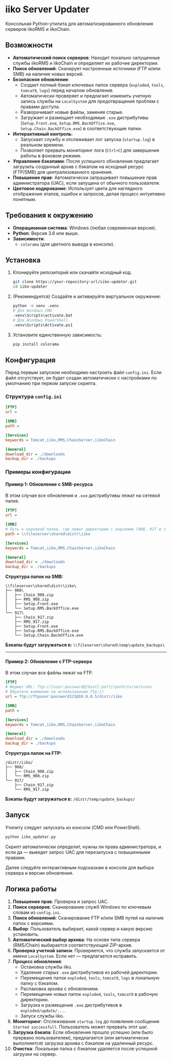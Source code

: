 # iiko Server Updater

Консольная Python-утилита для автоматизированного обновления серверов iikoRMS и iikoChain.

## Возможности

- **Автоматический поиск серверов**: Находит локально запущенные службы iikoRMS и iikoChain и определяет их рабочие директории.
- **Поиск обновлений**: Сканирует настроенные источники (FTP и/или SMB) на наличие новых версий.
- **Безопасное обновление**:
    - Создает полный бэкап ключевых папок сервера (`exploded`, `tools`, `tomcat9`, `logs`) перед началом обновления.
    - Автоматически проверяет и предлагает изменить учетную запись службы на `LocalSystem` для предотвращения проблем с правами доступа.
    - Разворачивает новые файлы, заменяя старые.
    - Загружает и размещает необходимые `.exe` дистрибутивы (`Setup.Front.exe`, `Setup.RMS.BackOffice.exe`, `Setup.Chain.BackOffice.exe`) в соответствующие папки.
- **Интерактивный контроль**:
    - Запускает службу и отслеживает лог запуска (`startup.log`) в реальном времени.
    - Позволяет прервать мониторинг лога (`Ctrl+C`) для завершения работы в фоновом режиме.
- **Управление бэкапами**: После успешного обновления предлагает загрузить созданный архив с бэкапом на исходный ресурс (FTP/SMB) для централизованного хранения.
- **Повышение прав**: Автоматически запрашивает повышение прав администратора (UAC), если запущена от обычного пользователя.
- **Цветовое кодирование**: Использует цвета для наглядного отображения этапов, ошибок и запросов, делая процесс интуитивно понятным.

## Требования к окружению

- **Операционная система**: Windows (любая современная версия).
- **Python**: Версия 3.6 или выше.
- **Зависимости**:
    - `colorama` (для цветного вывода в консоли).

## Установка

1.  Клонируйте репозиторий или скачайте исходный код.
    ```bash
    git clone https://your-repository-url/iiko-updater.git
    cd iiko-updater
    ```
2.  (Рекомендуется) Создайте и активируйте виртуальное окружение:
    ```bash
    python -m venv .venv
    # Для Windows CMD
    .venv\Scripts\activate.bat
    # Для Windows PowerShell
    .venv\Scripts\Activate.ps1
    ```
3.  Установите единственную зависимость:
    ```bash
    pip install colorama
    ```

## Конфигурация

Перед первым запуском необходимо настроить файл `config.ini`. Если файл отсутствует, он будет создан автоматически с настройками по умолчанию при первом запуске скрипта.

### Структура `config.ini`

```ini
[FTP]
url = 

[SMB]
path = 

[Services]
keywords = Tomcat,iiko,RMS,ChainServer,iikoChain

[General]
download_dir = ./downloads
backup_dir = ./backups
```

### Примеры конфигурации

#### Пример 1: Обновление с SMB-ресурса

В этом случае все обновления и `.exe` дистрибутивы лежат на сетевой папке.

```ini
[FTP]
url = 

[SMB]
# Путь к корневой папке, где лежат директории с версиями (908, 917 и т.д.)
path = \\fileserver\shared\distr\iiko

[Services]
keywords = Tomcat,iiko,RMS,ChainServer,iikoChain

[General]
download_dir = ./downloads
backup_dir = ./backups
```
**Структура папок на SMB:**
```
\\fileserver\shared\distr\iiko\
├── 908\
│   ├── Chain_908.zip
│   ├── RMS_908.zip
│   ├── Setup.Front.exe
│   └── Setup.RMS.BackOffice.exe
└── 917\
    ├── Chain_917.zip
    ├── RMS_917.zip
    ├── Setup.Front.exe
    ├── Setup.RMS.BackOffice.exe
    └── Setup.Chain.BackOffice.exe
```
**Бэкапы будут загружаться в:** `\\fileserver\shared\temp\update_backups\`

---

#### Пример 2: Обновление с FTP-сервера

В этом случае все файлы лежат на FTP.

```ini
[FTP]
# Формат URL: ftp://[user:password@]host[:port]/path/to/versions
# Обратите внимание на использование ftp://
url = ftp://ftpuser:password123@10.0.0.5/distr/iiko

[SMB]
path = 

[Services]
keywords = Tomcat,iiko,RMS,ChainServer,iikoChain

[General]
download_dir = ./downloads
backup_dir = ./backups
```
**Структура папок на FTP:**
```
/distr/iiko/
├── 908/
│   ├── Chain_908.zip
│   └── RMS_908.zip
└── 917/
    ├── Chain_917.zip
    └── RMS_917.zip
```
**Бэкапы будут загружаться в:** `/distr/temp/update_backups/`

## Запуск

Утилиту следует запускать из консоли (CMD или PowerShell).

```bash
python iiko_updater.py
```

Скрипт автоматически определит, нужны ли права администратора, и если да — выведет запрос UAC для перезапуска с повышенными правами.

Далее следуйте интерактивным подсказкам в консоли для выбора сервера и версии обновления.

## Логика работы

1.  **Повышение прав**: Проверка и запрос UAC.
2.  **Поиск серверов**: Сканирование служб Windows по ключевым словам из `config.ini`.
3.  **Поиск обновлений**: Сканирование FTP и/или SMB путей на наличие папок с версиями.
4.  **Выбор**: Пользователь выбирает, какой сервер и какую версию установить.
5.  **Автоматический выбор архива**: На основе типа сервера (RMS/Chain) выбирается соответствующий ZIP-архив.
6.  **Проверка учетной записи**: Проверяется, что служба запускается от имени `LocalSystem`. Если нет — предлагается исправить.
7.  **Процесс обновления**:
    - Остановка службы iiko.
    - Удаление старых `.exe` дистрибутивов из рабочей директории.
    - Перемещение папок `exploded`, `tools`, `tomcat9`, `logs` в локальную папку с бэкапом.
    - Распаковка архива с обновлением.
    - Перемещение новых папок `exploded`, `tools`, `tomcat9` в рабочую директорию.
    - Загрузка и размещение `.exe` дистрибутивов в `exploded/update/...`.
    - Запуск службы iiko.
8.  **Мониторинг**: Отслеживание `startup.log` до появления сообщения `Started successfull`. Пользователь может прервать этот шаг.
9.  **Загрузка бэкапа**: Если обновление прошло успешно (или было прервано пользователем), предлагается (или автоматически выполняется) загрузка архива с бэкапом на удаленный ресурс.
10. **Очистка**: Локальная папка с бэкапом удаляется после успешной загрузки на сервер.
